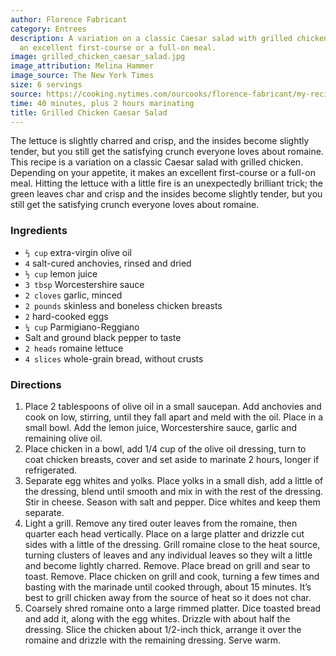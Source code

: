 ```yaml
---
author: Florence Fabricant
category: Entrees
description: A variation on a classic Caesar salad with grilled chicken that makes
  an excellent first-course or a full-on meal.
image: grilled_chicken_caesar_salad.jpg
image_attribution: Melina Hammer
image_source: The New York Times
size: 6 servings
source: https://cooking.nytimes.com/ourcooks/florence-fabricant/my-recipes?action=click&module=byline&region=recipe%20page
time: 40 minutes, plus 2 hours marinating
title: Grilled Chicken Caesar Salad
---
```


The lettuce is slightly charred and crisp, and the insides become slightly tender, but you still get the satisfying crunch everyone loves about romaine. This recipe is a variation on a classic Caesar salad with grilled chicken. Depending on your appetite, it makes an excellent first-course or a full-on meal. Hitting the lettuce with a little fire is an unexpectedly brilliant trick; the green leaves char and crisp and the insides become slightly tender, but you still get the satisfying crunch everyone loves about romaine.

### Ingredients

* `⅔ cup` extra-virgin olive oil
* `4` salt-cured anchovies, rinsed and dried
* `½ cup` lemon juice
* `3 tbsp` Worcestershire sauce
* `2 cloves` garlic, minced
* `2 pounds` skinless and boneless chicken breasts
* `2` hard-cooked eggs
* `¼ cup` Parmigiano-Reggiano
* Salt and ground black pepper to taste
* `2 heads` romaine lettuce
* `4 slices` whole-grain bread, without crusts

### Directions

1. Place 2 tablespoons of olive oil in a small saucepan. Add anchovies and cook on low, stirring, until they fall apart and meld with the oil. Place in a small bowl. Add the lemon juice, Worcestershire sauce, garlic and remaining olive oil.
2. Place chicken in a bowl, add 1/4 cup of the olive oil dressing, turn to coat chicken breasts, cover and set aside to marinate 2 hours, longer if refrigerated.
3. Separate egg whites and yolks. Place yolks in a small dish, add a little of the dressing, blend until smooth and mix in with the rest of the dressing. Stir in cheese. Season with salt and pepper. Dice whites and keep them separate.
4. Light a grill. Remove any tired outer leaves from the romaine, then quarter each head vertically. Place on a large platter and drizzle cut sides with a little of the dressing. Grill romaine close to the heat source, turning clusters of leaves and any individual leaves so they wilt a little and become lightly charred. Remove. Place bread on grill and sear to toast. Remove. Place chicken on grill and cook, turning a few times and basting with the marinade until cooked through, about 15 minutes. It’s best to grill chicken away from the source of heat so it does not char.
5. Coarsely shred romaine onto a large rimmed platter. Dice toasted bread and add it, along with the egg whites. Drizzle with about half the dressing. Slice the chicken about 1/2-inch thick, arrange it over the romaine and drizzle with the remaining dressing. Serve warm.